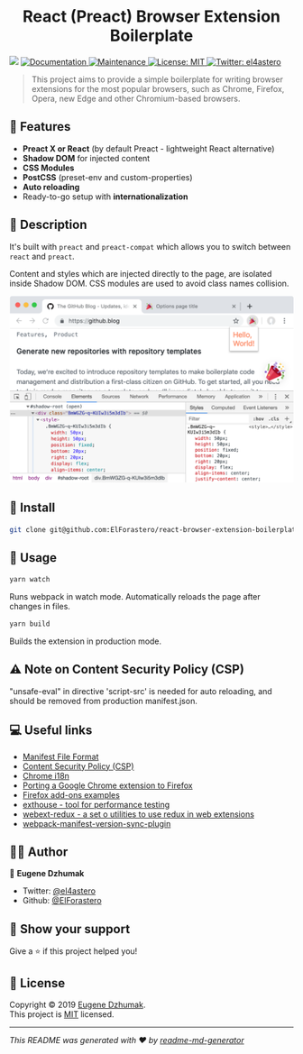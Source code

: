 <h1 align="center">React (Preact) Browser Extension Boilerplate</h1>
<p>
  <img src="https://img.shields.io/badge/version-0.0.2-blue.svg?cacheSeconds=2592000" />
  <a href="https://github.com/ElForastero/react-browser-extension-boilerplate#readme">
    <img alt="Documentation" src="https://img.shields.io/badge/documentation-yes-brightgreen.svg" target="_blank" />
  </a>
  <a href="https://github.com/ElForastero/react-browser-extension-boilerplate/graphs/commit-activity">
    <img alt="Maintenance" src="https://img.shields.io/badge/Maintained%3F-yes-green.svg" target="_blank" />
  </a>
  <a href="https://github.com/ElForastero/react-browser-extension-boilerplate/blob/master/LICENSE">
    <img alt="License: MIT" src="https://img.shields.io/badge/License-MIT-yellow.svg" target="_blank" />
  </a>
  <a href="https://twitter.com/el4astero">
    <img alt="Twitter: el4astero" src="https://img.shields.io/twitter/follow/el4astero.svg?style=social" target="_blank" />
  </a>
</p>

> This project aims to provide a simple boilerplate for writing browser extensions for the most popular browsers, such as Chrome, Firefox, Opera, new Edge and other Chromium-based browsers.

## 🎉 Features

- **Preact X or React** (by default Preact - lightweight React alternative)
- **Shadow DOM** for injected content
- **CSS Modules**
- **PostCSS** (preset-env and custom-properties)
- **Auto reloading**
- Ready-to-go setup with **internationalization**

## 📝 Description

It's built with `preact` and `preact-compat` which allows you to switch between `react` and `preact`.

Content and styles which are injected directly to the page, are isolated inside Shadow DOM. CSS modules are used to avoid class names collision.

![Example](screenshot.png)

## 🏁 Install

```sh
git clone git@github.com:ElForastero/react-browser-extension-boilerplate.git <YOUR_PROJECT_NAME>
```

## 🚀 Usage

```sh
yarn watch
```

Runs webpack in watch mode. Automatically reloads the page after changes in files.

```sh
yarn build
```

Builds the extension in production mode.

## ⚠️ Note on Content Security Policy (CSP)
"unsafe-eval" in directive 'script-src' is needed for auto reloading, and should be removed from production manifest.json.

## 💻 Useful links

- [Manifest File Format](https://developer.chrome.com/apps/manifest)
- [Content Security Policy (CSP)](https://developer.chrome.com/extensions/contentSecurityPolicy)
- [Chrome i18n](https://developer.chrome.com/extensions/i18n)
- [Porting a Google Chrome extension to Firefox](https://developer.mozilla.org/en-US/docs/Mozilla/Add-ons/WebExtensions/Porting_a_Google_Chrome_extension)
- [Firefox add-ons examples](https://github.com/mdn/webextensions-examples)
- [exthouse - tool for performance testing](https://github.com/treosh/exthouse)
- [webext-redux - a set o utilities to use redux in web extensions](https://github.com/tshaddix/webext-redux)
- [webpack-manifest-version-sync-plugin](https://github.com/ElForastero/webpack-manifest-version-sync-plugin)

## 👨‍💻 Author

👤 **Eugene Dzhumak**

* Twitter: [@el4astero](https://twitter.com/el4astero)
* Github: [@ElForastero](https://github.com/ElForastero)

## 🤝 Show your support

Give a ⭐️ if this project helped you!

## 📝 License

Copyright © 2019 [Eugene Dzhumak](https://github.com/ElForastero).<br />
This project is [MIT](https://github.com/ElForastero/react-browser-extension-boilerplate/blob/master/LICENSE) licensed.

***
_This README was generated with ❤️ by [readme-md-generator](https://github.com/kefranabg/readme-md-generator)_
